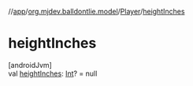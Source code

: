 //[app](../../../index.md)/[org.mjdev.balldontlie.model](../index.md)/[Player](index.md)/[heightInches](height-inches.md)

# heightInches

[androidJvm]\
val [heightInches](height-inches.md): [Int](https://kotlinlang.org/api/latest/jvm/stdlib/kotlin/-int/index.html)? = null
